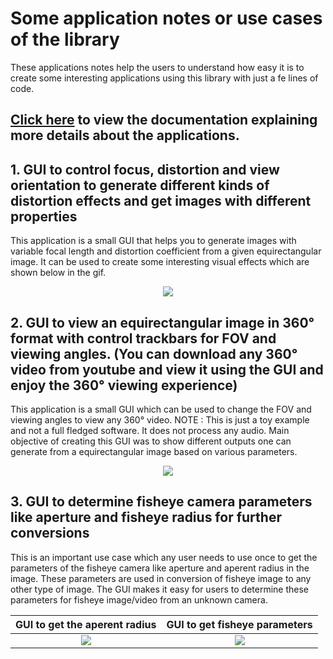 # Some application notes or use cases of the library

These applications notes help the users to understand how easy it is to create some interesting applications using this library with just a fe lines of code.

## [Click here](https://kaustubh-sadekar.github.io/OmniCV-Lib/Applications.html) to view the documentation explaining more details about the applications.

## 1. GUI to control focus, distortion and view orientation to generate different kinds of distortion effects and get images with different properties

This application is a small GUI that helps you to generate images with variable focal length and distortion coefficient from a given equirectangular image.
It can be used to create some interesting visual effects which are shown below in the gif.

<p align="center">
  <img src="/gifs/eqrect2Fisheye2.gif">
</p>


## 2. GUI to view an equirectangular image in 360&deg; format with control trackbars for FOV and viewing angles. (You can download any 360&deg; video from youtube and view it using the GUI and enjoy the 360&deg; viewing experience)

This application is a small GUI which can be used to change the FOV and viewing angles to view any 360&deg; video. NOTE : This is just a toy example and not a full fledged software. It does not process any audio. Main objective of creating this GUI was to show different outputs one can generate from a equirectangular image based on various parameters.

<p align="center">
  <img src="/gifs/360Viewer.gif">
</p>


## 3. GUI to determine fisheye camera parameters like aperture and fisheye radius for further conversions

This is an important use case which any user needs to use once to get the parameters of the fisheye camera like aperture and aperent radius in the image. These parameters are used in conversion of fisheye image to any other type of image. The GUI makes it easy for users to determine these parameters for fisheye image/video from an unknown camera.

GUI to get the aperent radius             |  GUI to get fisheye parameters 
:-------------------------:|:-------------------------:
![](/gifs/getRadius.gif)  |  ![](/gifs/FisheyeParams.gif)

